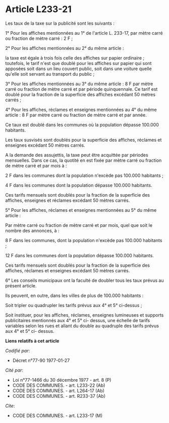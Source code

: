 # Article L233-21

Les taux de la taxe sur la publicité sont les suivants :

1° Pour les affiches mentionnées au 1° de l'article L. 233-17, par mètre carré ou fraction de mètre carré : 2 F ;

2° Pour les affiches mentionnées au 2° du même article :

la taxe est égale à trois fois celle des affiches sur papier ordinaire ; toutefois, le tarif n'est que doublé pour les
affiches sur papier qui sont apposées soit dans un lieu couvert public, soit dans une voiture quelle qu'elle soit servant au
transport du public ;

3° Pour les affiches mentionnées au 3° du même article : 8 F par mètre carré ou fraction de mètre carré et par période
quinquennale. Ce tarif est doublé pour la fraction de la superficie des affiches excédant 50 mètres carrés ;

4° Pour les affiches, réclames et enseignes mentionnées au 4° du même article : 8 F par mètre carré ou fraction de mètre
carré et par année.

Ce taux est doublé dans les communes où la population dépasse 100.000 habitants.

Les taux susvisés sont doublés pour la superficie des affiches, réclames et enseignes excédant 50 mètres carrés.

A la demande des assujettis, la taxe peut être acquittée par périodes mensuelles. Dans ce cas, la quotité en est fixée par
mètre carré ou fraction de mètre carré et par mois à :

2 F dans les communes dont la population n'excède pas 100.000 habitants ;

4 F dans les communes dont la population dépasse 100.000 habitants.

Ces tarifs mensuels sont doublés pour la fraction de la superficie des affiches, enseignes et réclames excédant 50 mètres
carrés.

5° Pour les affiches, réclames et enseignes mentionnées au 5° du même article :

Par mètre carré ou fraction de mètre carré et par mois, quel que soit le nombre des annonces, à :

8 F dans les communes, dont la population n'excède pas 100.000 habitants ;

12 F dans les communes dont la population dépasse 100.000 habitants.

Ces tarifs mensuels sont doublés pour la fraction de la superficie des affiches, réclames et enseignes excédant 50 mètres
carrés.

6° Les conseils municipaux ont la faculté de doubler tous les taux prévus au présent article.

Ils peuvent, en outre, dans les villes de plus de 100.000 habitants :

Soit tripler ou quadrupler les tarifs prévus aux 4° et 5° ci-dessus ;

Soit instituer, pour les affiches, réclames, enseignes lumineuses et supports publicitaires mentionnés aux 4° et 5° ci-
dessus, une échelle de tarifs variables selon les rues et allant du double au quadruple des tarifs prévus aux 4° et 5° ci-
dessus.

**Liens relatifs à cet article**

_Codifié par_:

  - Décret n°77-90 1977-01-27

_Cité par_:

  - Loi n°77-1466 du 30 décembre 1977 - art. 8 (P)
  - CODE DES COMMUNES. - art. L233-22 (Ab)
  - CODE DES COMMUNES. - art. L264-17 (Ab)
  - CODE DES COMMUNES. - art. R233-37 (Ab)

_Cite_:

  - CODE DES COMMUNES. - art. L233-17 (M)
